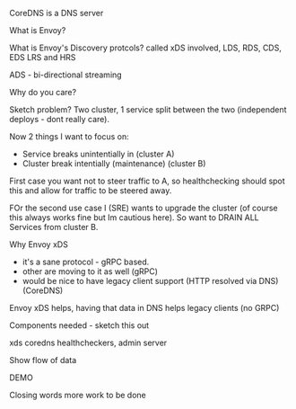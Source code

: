 CoreDNS is a DNS server

What is Envoy?

What is Envoy's Discovery protcols?
called xDS
involved, LDS, RDS, CDS, EDS
LRS and HRS

ADS - bi-directional streaming

Why do you care?

Sketch problem? Two cluster, 1 service split between the two (independent deploys - dont really
care).

Now 2 things I want to focus on:

* Service breaks unintentially in (cluster A)
* Cluster break intentially (maintenance) (cluster B)

First case you want not to steer traffic to A, so healthchecking should spot this and allow for
traffic to be steered away.

FOr the second use case I (SRE) wants to upgrade the cluster (of course this always works fine but
Im cautious here). So want to DRAIN ALL Services from cluster B.

Why Envoy xDS

* it's a sane protocol - gRPC based.
* other are moving to it as well (gRPC)
* would be nice to have legacy client support (HTTP resolved via DNS) (CoreDNS)

Envoy xDS helps, having that data in DNS helps legacy clients (no GRPC)

Components needed - sketch this out

xds coredns
healthcheckers, admin server

Show flow of data

DEMO

Closing words more work to be done
